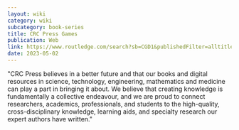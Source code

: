 ```yaml
---
layout: wiki
category: wiki
subcategory: book-series
title: CRC Press Games
publication: Web
link: https://www.routledge.com/search?sb=CGD1&publishedFilter=alltitles&pd=published&pg=1&pp=12&so=pub&view=grid
date: 2023-05-02
---
```


"CRC Press believes in a better future and that our books and digital resources in science, technology, engineering, mathematics and medicine can play a part in bringing it about. We believe that creating knowledge is fundamentally a collective endeavour, and we are proud to connect researchers, academics, professionals, and students to the high-quality, cross-disciplinary knowledge, learning aids, and specialty research our expert authors have written."
